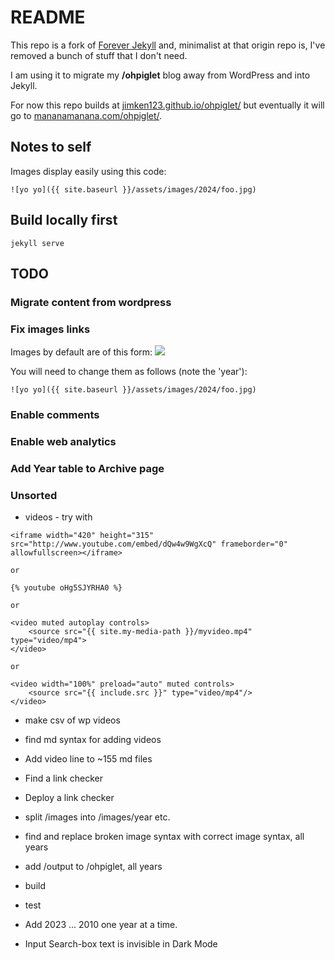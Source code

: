 # README

This repo is a fork of [Forever Jekyll](https://foredver-jekyll.github.io) and, minimalist at that origin repo is, I've removed a bunch of stuff that I don't need.

I am using it to migrate my **/ohpiglet** blog away from WordPress and into Jekyll.

For now this repo builds at [jimken123.github.io/ohpiglet/](https://jimken123.github.io/ohpiglet/) but eventually it will go to [mananamanana.com/ohpiglet/](https://mananamanana.com/ohpiglet/).

## Notes to self

Images display easily using this code:

```
![yo yo]({{ site.baseurl }}/assets/images/2024/foo.jpg)
```

## Build locally first

 ```
jekyll serve
 ```

## TODO

### Migrate content from wordpress

### Fix images links

Images by default are of this form: ![](images/foo.jpg)

You will need to change them as follows (note the 'year'):

```
![yo yo]({{ site.baseurl }}/assets/images/2024/foo.jpg)
```

### Enable comments

### Enable web analytics

### Add Year table to Archive page

### Unsorted

- videos - try with

```
<iframe width="420" height="315" src="http://www.youtube.com/embed/dQw4w9WgXcQ" frameborder="0" allowfullscreen></iframe>

or 

{% youtube oHg5SJYRHA0 %} 

or 

<video muted autoplay controls>
    <source src="{{ site.my-media-path }}/myvideo.mp4" type="video/mp4">
</video>

or 

<video width="100%" preload="auto" muted controls>
    <source src="{{ include.src }}" type="video/mp4"/>
</video>
```

- make csv of wp videos

- find md syntax for adding videos

- Add video line to ~155 md files

- Find a link checker

- Deploy a link checker

- split /images into /images/year etc.

- find and replace broken image syntax with correct image syntax, all years

- add /output to /ohpiglet, all years

- build

- test

- Add 2023 ... 2010 one year at a time.

- Input Search-box text is invisible in Dark Mode 